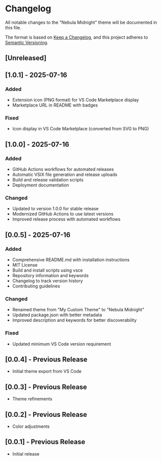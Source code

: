 # Changelog

All notable changes to the "Nebula Midnight" theme will be documented in this file.

The format is based on [Keep a Changelog](https://keepachangelog.com/en/1.0.0/),
and this project adheres to [Semantic Versioning](https://semver.org/spec/v2.0.0.html).

## [Unreleased]

## [1.0.1] - 2025-07-16

### Added

- Extension icon (PNG format) for VS Code Marketplace display
- Marketplace URL in README with badges

### Fixed

- Icon display in VS Code Marketplace (converted from SVG to PNG)

## [1.0.0] - 2025-07-16

### Added

- GitHub Actions workflows for automated releases
- Automatic VSIX file generation and release uploads
- Build and release validation scripts
- Deployment documentation

### Changed

- Updated to version 1.0.0 for stable release
- Modernized GitHub Actions to use latest versions
- Improved release process with automated workflows

## [0.0.5] - 2025-07-16

### Added

- Comprehensive README.md with installation instructions
- MIT License
- Build and install scripts using vsce
- Repository information and keywords
- Changelog to track version history
- Contributing guidelines

### Changed

- Renamed theme from "My Custom Theme" to "Nebula Midnight"
- Updated package.json with better metadata
- Improved description and keywords for better discoverability

### Fixed

- Updated minimum VS Code version requirement

## [0.0.4] - Previous Release

- Initial theme export from VS Code

## [0.0.3] - Previous Release

- Theme refinements

## [0.0.2] - Previous Release

- Color adjustments

## [0.0.1] - Previous Release

- Initial release
